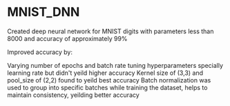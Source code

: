 # MNIST_DNN
Created deep neural network for MNIST digits with parameters less than 8000 and accuracy of approximately 99%

Improved accuracy by:

Varying number of epochs and batch rate
tuning hyperparameters specially learning rate but didn't yeild higher accuracy
Kernel size of (3,3) and pool_size of (2,2) found to yeild best accuracy
Batch normalization was used to group into specific batches while training the dataset, helps to maintain consistency, yeilding better accuracy

